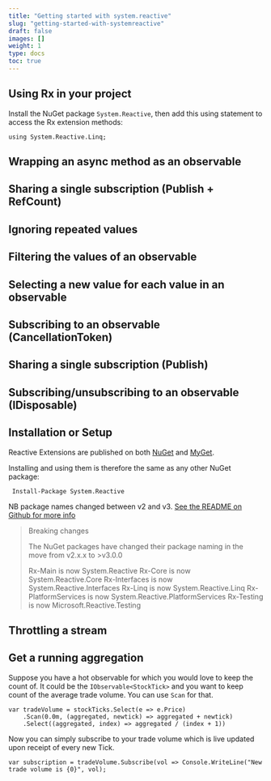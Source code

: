 ```yaml
---
title: "Getting started with system.reactive"
slug: "getting-started-with-systemreactive"
draft: false
images: []
weight: 1
type: docs
toc: true
---
```


## Using Rx in your project
Install the NuGet package `System.Reactive`, then add this using statement to access the Rx extension methods:

    using System.Reactive.Linq;

## Wrapping an async method as an observable


## Sharing a single subscription (Publish + RefCount)


## Ignoring repeated values


## Filtering the values of an observable


## Selecting a new value for each value in an observable


## Subscribing to an observable (CancellationToken)


## Sharing a single subscription (Publish)


## Subscribing/unsubscribing to an observable (IDisposable)


## Installation or Setup
Reactive Extensions are published on both [NuGet][1] and [MyGet][2].

Installing and using them is therefore the same as any other NuGet package:

     Install-Package System.Reactive

NB package names changed between v2 and v3. [See the README on Github for more info][3]

>Breaking changes
>
>The NuGet packages have changed their package naming in the move from v2.x.x to >v3.0.0
>
>Rx-Main is now System.Reactive
>Rx-Core is now System.Reactive.Core
>Rx-Interfaces is now System.Reactive.Interfaces
>Rx-Linq is now System.Reactive.Linq
>Rx-PlatformServices is now System.Reactive.PlatformServices
>Rx-Testing is now Microsoft.Reactive.Testing


  [1]: https://www.nuget.org/packages/System.Reactive/
  [2]: https://dotnet.myget.org/gallery/rx
  [3]: https://github.com/Reactive-Extensions/Rx.NET/blob/2029682095663ec2d3b214af0ad1fd83963fb060/README.md

## Throttling a stream


## Get a running aggregation
Suppose you have a hot observable for which you would love to keep the count of. It could be the `IObservable<StockTick>` and you want to keep count of the average trade volume. You can use `Scan` for that.


    var tradeVolume = stockTicks.Select(e => e.Price)
        .Scan(0.0m, (aggregated, newtick) => aggregated + newtick)
        .Select((aggregated, index) => aggregated / (index + 1))

Now you can simply subscribe to your trade volume which is live updated upon receipt of every new Tick.

    var subscription = tradeVolume.Subscribe(vol => Console.WriteLine("New trade volume is {0}", vol);

